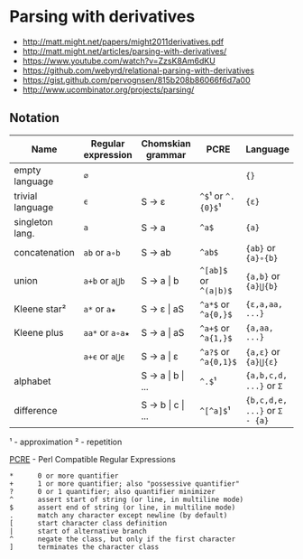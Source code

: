 # Parsing with derivatives

- http://matt.might.net/papers/might2011derivatives.pdf
- http://matt.might.net/articles/parsing-with-derivatives/
- https://www.youtube.com/watch?v=ZzsK8Am6dKU
- https://github.com/webyrd/relational-parsing-with-derivatives
- https://gist.github.com/pervognsen/815b208b86066f6d7a00
- http://www.ucombinator.org/projects/parsing/

## Notation

| Name             | Regular expression | Chomskian grammar | PCRE                   | Language                      |
| ---------------- | ------------------ | ----------------- | ---------------------- | ----------------------------- |
| empty language   | `∅`                |                   |                        | `{}`                          |
| trivial language | `ϵ`                | S → ε             | `^$`¹ or `^.{0}$`¹     | `{ε}`                         |
| singleton lang.  | `a`                | S → a             | `^a$`                  | `{a}`                         |
| concatenation    | `ab` or `a∘b`      | S → ab            | `^ab$`                 | `{ab}` or `{a}∘{b}`           |
| union            | `a+b` or `a⋃b`     | S → a \| b        | `^[ab]$` or `^(a\|b)$` | `{a,b}` or `{a}⋃{b}`          |
| Kleene star²     | `a*` or `a★`       | S → ε \| aS       | `^a*$` or `^a{0,}$`    | `{ε,a,aa, ...}`               |
| Kleene plus      | `aa*` or `a∘a★`    | S → a \| aS       | `^a+$` or `^a{1,}$`    | `{a,aa, ...}`                 |
|                  | `a+ϵ` or `a⋃ϵ`     | S → a \| ε        | `^a?$` or `^a{0,1}$`   | `{a,ε}` or `{a}⋃{ε}`          |
| alphabet         |                    | S → a \| b \| ... | `^.$`¹                 | `{a,b,c,d, ...}` or `Σ`       |
| difference       |                    | S → b \| c \| ... | `^[^a]$`¹              | `{b,c,d,e, ...}` or `Σ - {a}` |

¹ - approximation
² - repetition

[PCRE](http://www.pcre.org/current/doc/html/pcre2pattern.html#SEC1) - Perl Compatible Regular Expressions

```
*      0 or more quantifier
+      1 or more quantifier; also "possessive quantifier"
?      0 or 1 quantifier; also quantifier minimizer
^      assert start of string (or line, in multiline mode)
$      assert end of string (or line, in multiline mode)
.      match any character except newline (by default)
[      start character class definition
|      start of alternative branch
^      negate the class, but only if the first character
]      terminates the character class
```

